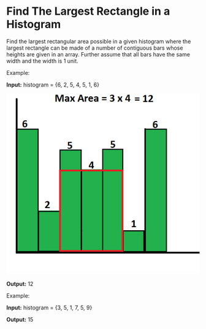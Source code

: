 # Find The Largest Rectangle in a Histogram

Find the largest rectangular area possible in a given histogram where the largest rectangle can be made of a number of contiguous bars whose heights are given in an array. Further assume that all bars have the same width and the width is 1 unit.

Example:

**Input:** histogram = {6, 2, 5, 4, 5, 1, 6}

![Alt Text](histogram1.png)

**Output:** 12



Example:

**Input:** histogram = {3, 5, 1, 7, 5, 9}

**Output:** 15